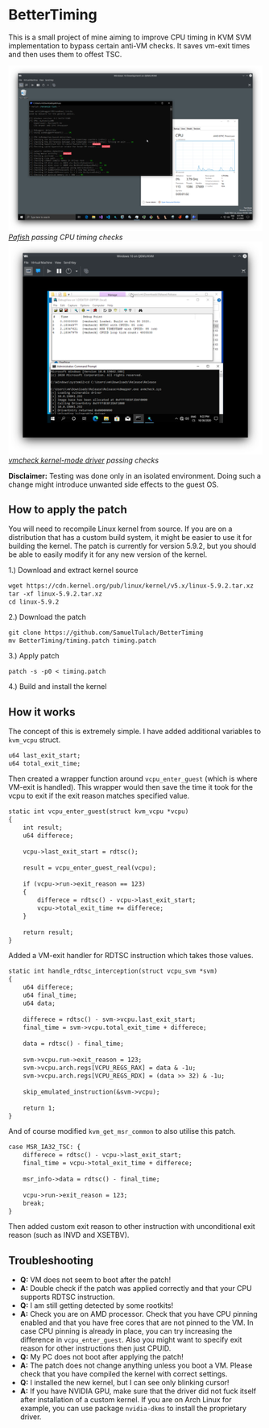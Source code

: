 # BetterTiming
This is a small project of mine aiming to improve CPU timing in KVM SVM implementation to bypass certain anti-VM checks. It saves vm-exit times and then uses them to offest TSC.

![screenshot](screenshot.png)
*[Pafish](https://github.com/a0rtega/pafish) passing CPU timing checks*
![screenshot2](screenshot2.png)
*[vmcheck kernel-mode driver](https://github.com/SamuelTulach/vmcheck) passing checks*

**Disclaimer:** Testing was done only in an isolated environment. Doing such a change might introduce unwanted side effects to the guest OS.

## How to apply the patch
You will need to recompile Linux kernel from source. If you are on a distribution that has a custom build system, it might be easier to use it for building the kernel. The patch is currently for version 5.9.2, but you should be able to easily modify it for any new version of the kernel. 

1.) Download and extract kernel source
```
wget https://cdn.kernel.org/pub/linux/kernel/v5.x/linux-5.9.2.tar.xz
tar -xf linux-5.9.2.tar.xz
cd linux-5.9.2
```
2.) Download the patch
```
git clone https://github.com/SamuelTulach/BetterTiming
mv BetterTiming/timing.patch timing.patch
```
3.) Apply patch
```
patch -s -p0 < timing.patch
```
4.) Build and install the kernel

## How it works
The concept of this is extremely simple. I have added additional variables to `kvm_vcpu` struct.
```
u64 last_exit_start;
u64 total_exit_time;
```
Then created a wrapper function around `vcpu_enter_guest` (which is where VM-exit is handled). This wrapper would then save the time it took for the vcpu to exit if the exit reason matches specified value.
```
static int vcpu_enter_guest(struct kvm_vcpu *vcpu) 
{	
	int result;
	u64 differece;
	
	vcpu->last_exit_start = rdtsc();

	result = vcpu_enter_guest_real(vcpu);

	if (vcpu->run->exit_reason == 123) 
	{
		differece = rdtsc() - vcpu->last_exit_start;
		vcpu->total_exit_time += differece;
	}

	return result;
}
```
Added a VM-exit handler for RDTSC instruction which takes those values.
```
static int handle_rdtsc_interception(struct vcpu_svm *svm) 
{
	u64 differece;
	u64 final_time;
	u64 data;
	
	differece = rdtsc() - svm->vcpu.last_exit_start;
	final_time = svm->vcpu.total_exit_time + differece;

	data = rdtsc() - final_time;

	svm->vcpu.run->exit_reason = 123;
	svm->vcpu.arch.regs[VCPU_REGS_RAX] = data & -1u;
	svm->vcpu.arch.regs[VCPU_REGS_RDX] = (data >> 32) & -1u;

	skip_emulated_instruction(&svm->vcpu);

	return 1;
}
```
And of course modified `kvm_get_msr_common` to also utilise this patch.
```
case MSR_IA32_TSC: {
	differece = rdtsc() - vcpu->last_exit_start;
	final_time = vcpu->total_exit_time + differece;

	msr_info->data = rdtsc() - final_time;

	vcpu->run->exit_reason = 123;
	break;
}
```
Then added custom exit reason to other instruction with unconditional exit reason (such as INVD and XSETBV).

## Troubleshooting
- **Q:** VM does not seem to boot after the patch!
- **A:** Double check if the patch was applied correctly and that your CPU supports RDTSC instruction.
- **Q:** I am still getting detected by some rootkits!
- **A:** Check you are on AMD processor. Check that you have CPU pinning enabled and that you have free cores that are not pinned to the VM. In case CPU pinning is already in place, you can try increasing the difference in `vcpu_enter_guest`. Also you might want to specify exit reason for other instructions then just CPUID.
- **Q:** My PC does not boot after applying the patch!
- **A:** The patch does not change anything unless you boot a VM. Please check that you have compiled the kernel with correct settings.
- **Q:** I installed the new kernel, but I can see only blinking cursor!
- **A:** If you have NVIDIA GPU, make sure that the driver did not fuck itself after installation of a custom kernel. If you are on Arch Linux for example, you can use package `nvidia-dkms` to install the proprietary driver.
